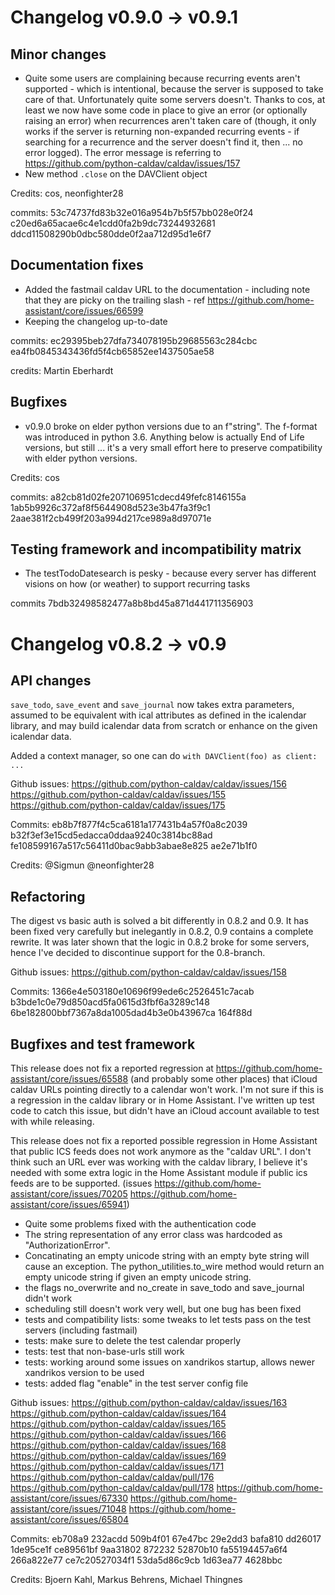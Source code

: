 # Changelog v0.9.0 -> v0.9.1

## Minor changes

* Quite some users are complaining because recurring events aren't supported - which is intentional, because the server is supposed to take care of that.  Unfortunately quite some servers doesn't.  Thanks to cos, at least we now have some code in place to give an error (or optionally raising an error) when recurrences aren't taken care of (though, it only works if the server is returning non-expanded recurring events - if searching for a recurrence and the server doesn't find it, then ... no error logged).  The error message is referring to https://github.com/python-caldav/caldav/issues/157
* New method `.close` on the DAVClient object

Credits: cos, neonfighter28

commits: 53c74737fd83b32e016a954b7b5f57bb028e0f24 c20ed6a65acae6c4e1cdd0fa2b9dc73244932681 ddcd11508290b0dbc580dde0f2aa712d95d1e6f7

## Documentation fixes

* Added the fastmail caldav URL to the documentation - including note that they are picky on the trailing slash - ref https://github.com/home-assistant/core/issues/66599
* Keeping the changelog up-to-date

commits: ec29395beb27dfa734078195b29685563c284cbc ea4fb0845343436fd5f4cb65852ee1437505ae58 

credits: Martin Eberhardt

## Bugfixes

* v0.9.0 broke on elder python versions due to an f"string".  The f-format was introduced in python 3.6.  Anything below is actually End of Life versions, but still ... it's a very small effort here to preserve compatibility with elder python versions.

Credits: cos

commits: a82cb81d02fe207106951cdecd49fefc8146155a 1ab5b9926c372af8f5644908d523e3b47fa3f9c1 2aae381f2cb499f203a994d217ce989a8d97071e

## Testing framework and incompatibility matrix

* The testTodoDatesearch is pesky - because every server has different visions on how (or weather) to support recurring tasks

commits 7bdb32498582477a8b8bd45a871d441711356903

# Changelog v0.8.2 -> v0.9

## API changes

`save_todo`, `save_event` and `save_journal` now takes extra parameters, assumed to be equivalent with ical attributes as defined in the icalendar library, and may build icalendar data from scratch or enhance on the given icalendar data.

Added a context manager, so one can do `with DAVClient(foo) as client: ...`

Github issues: https://github.com/python-caldav/caldav/issues/156 https://github.com/python-caldav/caldav/issues/155 https://github.com/python-caldav/caldav/issues/175

Commits: eb8b7f877f4c5ca6181a177431b4a57f0a8c2039 b32f3ef3e15cd5edacca0ddaa9240c3814bc88ad fe108599167a517c56411d0bac9abb3abae8e825 ae2e71b1f0

Credits: @Sigmun @neonfighter28

## Refactoring

The digest vs basic auth is solved a bit differently in 0.8.2 and 0.9.  It has been fixed very carefully but inelegantly in 0.8.2, 0.9 contains a complete rewrite.  It was later shown that the logic in 0.8.2 broke for some servers, hence I've decided to discontinue support for the 0.8-branch.

Github issues: https://github.com/python-caldav/caldav/issues/158

Commits: 1366e4e503180e10696f99ede6c2526451c7acab b3bde1c0e79d850acd5fa0615d3fbf6a3289c148 6be182800bbf7367a8da1005dad4b3e0b43967ca 164f88d

## Bugfixes and test framework

This release does not fix a reported regression at https://github.com/home-assistant/core/issues/65588 (and probably some other places) that iCloud caldav URLs pointing directly to a calendar won't work.  I'm not sure if this is a regression in the caldav library or in Home Assistant.  I've written up test code to catch this issue, but didn't have an iCloud account available to test with while releasing.

This release does not fix a reported possible regression in Home Assistant that public ICS feeds does not work anymore as the "caldav URL".  I don't think such an URL ever was working with the caldav library, I believe it's needed with some extra logic in the Home Assistant module if public ics feeds are to be supported.  (issues https://github.com/home-assistant/core/issues/70205 https://github.com/home-assistant/core/issues/65941)

* Quite some problems fixed with the authentication code
* The string representation of any error class was hardcoded as "AuthorizationError".
* Concatinating an empty unicode string with an empty byte string will cause an exception.  The python_utilities.to_wire method would return an empty unicode string if given an empty unicode string.
* the flags no_overwrite and no_create in save_todo and save_journal didn't work
* scheduling still doesn't work very well, but one bug has been fixed
* tests and compatibility lists: some tweaks to let tests pass on the test servers (including fastmail)
* tests: make sure to delete the test calendar properly
* tests: test that non-base-urls still work
* tests: working around some issues on xandrikos startup, allows newer xandrikos version to be used
* tests: added flag "enable" in the test server config file

Github issues: https://github.com/python-caldav/caldav/issues/163 https://github.com/python-caldav/caldav/issues/164 https://github.com/python-caldav/caldav/issues/165 https://github.com/python-caldav/caldav/issues/166 https://github.com/python-caldav/caldav/issues/168 https://github.com/python-caldav/caldav/issues/169 https://github.com/python-caldav/caldav/issues/171 https://github.com/python-caldav/caldav/pull/176 https://github.com/python-caldav/caldav/pull/178 https://github.com/home-assistant/core/issues/67330 https://github.com/home-assistant/core/issues/71048 https://github.com/home-assistant/core/issues/65804

Commits: eb708a9 232acdd 509b4f01 67e47bc 29e2dd3 bafa810 dd26017 1de95ce1f ce89561bf 9aa31802 872232 52870b10 fa55194457a6f4 266a822e77 ce7c20527034f1 53da5d86c9cb 1d63ea77 4628bbc

Credits: Bjoern Kahl, Markus Behrens, Michael Thingnes
